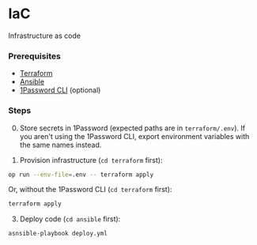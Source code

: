 # IaC

Infrastructure as code

### Prerequisites

- [Terraform](https://terraform.io)
- [Ansible](https://ansible.com)
- [1Password CLI](https://developer.1password.com/docs/cli/) (optional)

### Steps

0. Store secrets in 1Password (expected paths are in `terraform/.env`). If you aren't using the 1Password CLI, export environment variables with the same names instead.

1. Provision infrastructure (`cd terraform` first):

```bash
op run --env-file=.env -- terraform apply
```

Or, without the 1Password CLI (`cd terraform` first):

```bash
terraform apply
```

3. Deploy code (`cd ansible` first):

```bash
asnsible-playbook deploy.yml
```
